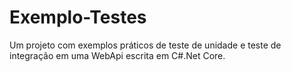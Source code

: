 # Exemplo-Testes
Um projeto com exemplos práticos de teste de unidade e teste de integração em uma WebApi escrita em C#.Net Core.
